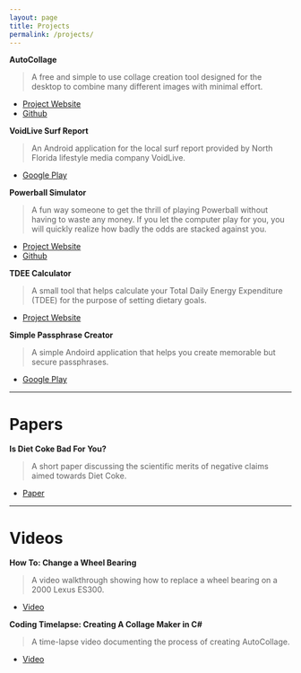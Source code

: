```yaml
---
layout: page
title: Projects
permalink: /projects/
---
```


**AutoCollage**  
>A free and simple to use collage creation tool designed for the desktop to combine many different images with minimal effort.   


* [Project Website](http://relabit.com/autocollage)  
* [Github](https://www.github.com/bnewell/autocollage)  

   
**VoidLive Surf Report**  
>An Android application for the local surf report provided by North Florida lifestyle media company VoidLive.    

* [Google Play](https://play.google.com/store/apps/details?id=projects.sjp&hl=en)  

**Powerball Simulator**  
>A fun way someone to get the thrill of playing Powerball without having to waste any money. If you let the computer play for you, you will quickly realize how badly the odds are stacked against you.  

* [Project Website](http://relabit.com/powerball)  
* [Github](https://www.github.com/bnewell/powerball)

**TDEE Calculator** 
>A small tool that helps calculate your Total Daily Energy Expenditure (TDEE) for the purpose of setting dietary goals.  

* [Project Website](http://relabit.com/tdee)

**Simple Passphrase Creator**  
>A simple Andoird application that helps you create memorable but secure passphrases.  

* [Google Play](https://play.google.com/store/apps/details?id=com.relabit.spc&hl=en)
 
 ---

# Papers

**Is Diet Coke Bad For You?**  
>A short paper discussing the scientific merits of negative claims aimed towards Diet Coke.  

* [Paper](http://relabit.com/diet-coke.html) 

---

# Videos      
**How To: Change a Wheel Bearing**  
>A video walkthrough showing how to replace a wheel bearing on a 2000 Lexus ES300. 

* [Video](https://www.youtube.com/watch?v=LBmKBWbB8AM)

**Coding Timelapse: Creating A Collage Maker in C#**  
>A time-lapse video documenting the process of creating AutoCollage.  

* [Video](https://www.youtube.com/watch?v=voeKAqxHX-0)

